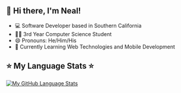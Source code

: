 <!--
**nealarch01/nealarch01** is a ✨ _special_ ✨ repository because its `README.md` (this file) appears on your GitHub profile.

Here are some ideas to get you started:

- 🔭 I’m currently working on ...
- 🌱 I’m currently learning ...
- 👯 I’m looking to collaborate on ...
- 🤔 I’m looking for help with ...
- 💬 Ask me about ...
- 📫 How to reach me: ...
- 😄 Pronouns: ...
- ⚡ Fun fact: ...
-->
## 👋 Hi there, I'm Neal!
- 💻 Software Developer based in Southern California
- 👨‍🎓 3rd Year Computer Science Student
- 😄 Pronouns: He/Him/His
- 🌱 Currently Learning Web Technologies and Mobile Development


## ⭐️ My Language Stats ⭐️
[![My GitHub Language Stats](https://github-readme-stats.vercel.app/api/top-langs/?username=nealarch01&langs_count=8&theme=react&layout=compact)]()

